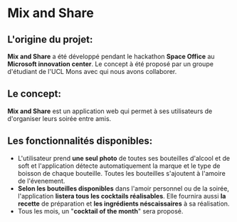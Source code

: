 # Mix and Share

## **L'origine du projet:**
**Mix and Share** a été développé pendant le hackathon **Space Office** au **Microsoft innovation center**.
Le concept à été proposé par un groupe d'étudiant de l'UCL Mons avec qui nous avons collaborer.

## **Le concept:**
**Mix and Share** est un application web qui permet à ses utilisateurs de d'organiser leurs soirée entre amis.

## **Les fonctionnalités disponibles:**
* L'utilisateur prend **une seul photo** de toutes ses bouteilles d'alcool et de soft et l'application détecte automatiquement la marque et le type de boisson de chaque bouteille. Toutes les bouteilles s'ajoutent à l'amoire de l'évenement.
* **Selon les bouteilles disponibles** dans l'amoir personnel ou de la soirée, l'application **listera tous les cocktails réalisables**. Elle fournira aussi **la recette** de préparation et **les ingrédients néscaissaires** à sa réalisation.
* Tous les mois, un "**cocktail of the month**" sera proposé.